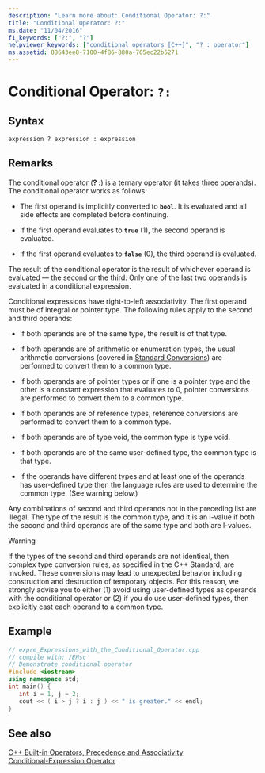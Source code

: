 ```yaml
---
description: "Learn more about: Conditional Operator: ?:"
title: "Conditional Operator: ?:"
ms.date: "11/04/2016"
f1_keywords: ["?:", "?"]
helpviewer_keywords: ["conditional operators [C++]", "? : operator"]
ms.assetid: 88643ee8-7100-4f86-880a-705ec22b6271
---
```

# Conditional Operator: `?:`

## Syntax

```
expression ? expression : expression
```

## Remarks

The conditional operator (**? :**) is a ternary operator (it takes three operands). The conditional operator works as follows:

- The first operand is implicitly converted to **`bool`**. It is evaluated and all side effects are completed before continuing.

- If the first operand evaluates to **`true`** (1), the second operand is evaluated.

- If the first operand evaluates to **`false`** (0), the third operand is evaluated.

The result of the conditional operator is the result of whichever operand is evaluated — the second or the third. Only one of the last two operands is evaluated in a conditional expression.

Conditional expressions have right-to-left associativity. The first operand must be of integral or pointer type. The following rules apply to the second and third operands:

- If both operands are of the same type, the result is of that type.

- If both operands are of arithmetic or enumeration types, the usual arithmetic conversions (covered in [Standard Conversions](standard-conversions.md)) are performed to convert them to a common type.

- If both operands are of pointer types or if one is a pointer type and the other is a constant expression that evaluates to 0, pointer conversions are performed to convert them to a common type.

- If both operands are of reference types, reference conversions are performed to convert them to a common type.

- If both operands are of type void, the common type is type void.

- If both operands are of the same user-defined type, the common type is that type.

- If the operands have different types and at least one of the operands has user-defined type then the language rules are used to determine the common type. (See warning below.)

Any combinations of second and third operands not in the preceding list are illegal. The type of the result is the common type, and it is an l-value if both the second and third operands are of the same type and both are l-values.

> [!WARNING]
> If the types of the second and third operands are not identical, then complex type conversion rules, as specified in the C++ Standard, are invoked. These conversions may lead to unexpected behavior including construction and destruction of temporary objects. For this reason, we strongly advise you to either (1) avoid using user-defined types as operands with the conditional operator or (2) if you do use user-defined types, then explicitly cast each operand to a common type.

## Example

```cpp
// expre_Expressions_with_the_Conditional_Operator.cpp
// compile with: /EHsc
// Demonstrate conditional operator
#include <iostream>
using namespace std;
int main() {
   int i = 1, j = 2;
   cout << ( i > j ? i : j ) << " is greater." << endl;
}
```

## See also

[C++ Built-in Operators, Precedence and Associativity](../cpp/cpp-built-in-operators-precedence-and-associativity.md)\
[Conditional-Expression Operator](../c-language/conditional-expression-operator.md)
